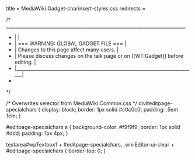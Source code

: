 title = MediaWiki:Gadget-charinsert-styles.css
redirects =
>>>>

/*  _____________________________________________________________________________
 * |                                                                             |
 * |                    === WARNING: GLOBAL GADGET FILE ===                      |
 * |                  Changes to this page affect many users.                    |
 * | Please discuss changes on the talk page or on [[WT:Gadget]] before editing. |
 * |_____________________________________________________________________________|
 *
 */

/* Overwrites selector from MediaWiki:Common.css */
div#editpage-specialchars {
	display: block;
	border: 1px solid #c0c0c0;
	padding: .5em 1em;
}

#editpage-specialchars a {
	background-color: #f9f9f9;
	border: 1px solid #ddd;
	padding: 1px 4px;
}

textarea#wpTextbox1 + #editpage-specialchars,
.wikiEditor-ui-clear + #editpage-specialchars {
	border-top: 0;
}